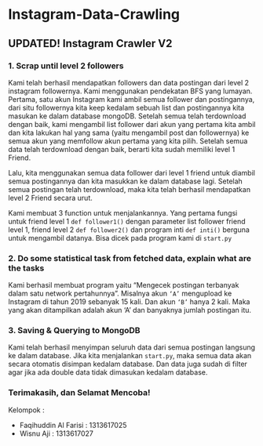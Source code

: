 # Instagram-Data-Crawling

## UPDATED! Instagram Crawler V2

### 1.	Scrap until level 2 followers

Kami telah berhasil mendapatkan followers dan data postingan dari level 2 instagram followernya. Kami menggunakan pendekatan BFS yang lumayan. Pertama, satu akun Instagram kami ambil semua follower dan postingannya, dari situ followernya kita keep kedalam sebuah list dan postingannya kita masukan ke dalam database mongoDB. Setelah semua telah terdownload dengan baik, kami mengambil list follower dari akun yang pertama kita ambil dan kita lakukan hal yang sama (yaitu mengambil post dan followernya) ke semua akun yang memfollow akun pertama yang kita pilih. Setelah semua data telah terdownload dengan baik, berarti kita sudah memiliki level 1 Friend.

Lalu, kita menggunakan semua data follower dari level 1 friend untuk diambil semua postingannya dan kita masukkan ke dalam database lagi. Setelah semua postingan telah terdownload, maka kita telah berhasil mendapatkan level 2 Friend secara urut.

Kami membuat 3 function untuk menjalankannya. Yang pertama fungsi untuk friend level 1 ```def follower1()``` dengan parameter list follower friend level 1, friend level 2 ```def follower2()``` dan program inti ```def inti()``` berguna untuk mengambil datanya. Bisa dicek pada program kami di ```start.py```

### 2.	Do some statistical task from fetched data, explain what are the tasks
Kami berhasil membuat program yaitu “Mengecek postingan terbanyak dalam satu network pertahunnya”. Misalnya akun ```‘A’``` mengupload ke Instagram di tahun 2019 sebanyak 15 kali. Dan akun ```‘B’``` hanya 2 kali. Maka yang akan ditampilkan adalah akun ‘A’ dan banyaknya jumlah postingan itu.
 

### 3.	Saving & Querying to MongoDB
Kami telah berhasil menyimpan seluruh data dari semua postingan langsung ke dalam database. Jika kita menjalankan ```start.py```, maka semua data akan secara otomatis disimpan kedalam database. Dan data juga sudah di filter agar jika ada double data tidak dimasukan kedalam database.


### Terimakasih, dan Selamat Mencoba!

Kelompok :
- Faqihuddin Al Farisi : 1313617025
- Wisnu Aji : 1313617027
